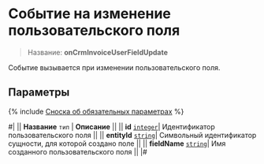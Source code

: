 # Событие на изменение пользовательского поля

> Название: **onCrmInvoiceUserFieldUpdate**

Событие вызывается при изменении пользовательского поля.

## Параметры

{% include [Сноска об обязательных параметрах](../../../../../_includes/required.md) %}

#|
|| **Название**
`тип` | **Описание** ||
|| **id** 
[`integer`](../../../../data-types.md)| Идентификатор пользовательского поля ||
|| **entityId** 
[`string`](../../../../data-types.md)| Символьный идентификатор сущности, для которой создано поле ||
|| **fieldName** 
[`string`](../../../../data-types.md)| Имя созданного пользовательского поля ||
|#